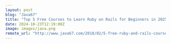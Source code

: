 ```yaml
---
layout: post
blog: "Java67"
title: "Top 5 Free Courses to Learn Ruby on Rails for Beginners in 2025 - Best of Lot [UPDATED]"
date: 2024-10-23T12:19:00Z
image: images/java.png
remote_url: "http://www.java67.com/2018/02/5-free-ruby-and-rails-courses-to-learn-online.html"
---
```

